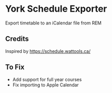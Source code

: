 # York Schedule Exporter
 Export timetable to an iCalendar file from REM

## Credits
Inspired by https://schedule.wattools.ca/

## To Fix
- Add support for full year courses
- Fix importing to Apple Calendar